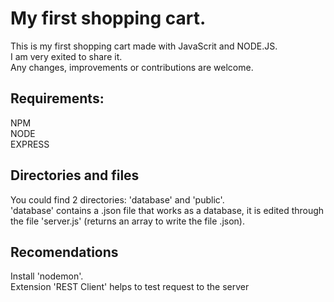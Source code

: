 
# My first shopping cart.

This is my first shopping cart made with JavaScrit and NODE.JS. <br>
I am very exited to share it. <br>
Any changes, improvements or contributions are welcome. 

## Requirements:

NPM <br>
NODE <br>
EXPRESS

## Directories and files

You could find 2 directories: 'database' and 'public'.<br>
'database' contains a .json file that works as a database, it is edited through the file 'server.js' (returns an array to write the file .json).

## Recomendations

Install 'nodemon'.<br>
Extension 'REST Client' helps to test request to the server


